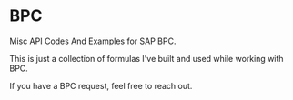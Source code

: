 # BPC
Misc API Codes And Examples for SAP BPC.

This is just a collection of formulas I've built and used while working with BPC.

If you have a BPC request, feel free to reach out.
